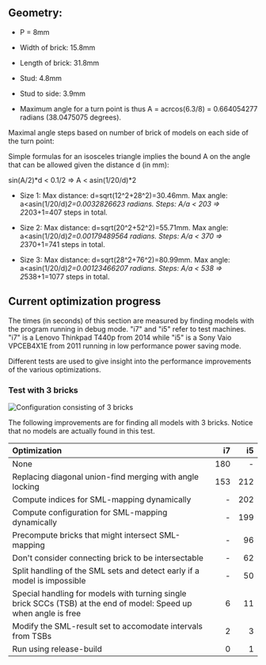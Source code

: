 ## Geometry:

- P = 8mm

- Width of brick: 15.8mm

- Length of brick: 31.8mm

- Stud: 4.8mm

- Stud to side: 3.9mm

- Maximum angle for a turn point is thus A = acrcos(6.3/8) = 0.664054277 radians (38.0475075 degrees). 


Maximal angle steps based on number of brick of models on each side of the turn point:

Simple formulas for an isosceles triangle implies the bound A on the angle that can be allowed given the distance d (in mm):

sin(A/2)*d < 0.1/2 => A < asin(1/20/d)*2

- Size 1: Max distance: d=sqrt(12^2+28^2)=30.46mm. Max angle: a<asin(1/20/d)*2=0.0032826623  radians. Steps: A/a < 203 => 2*203+1=407 steps in total.

- Size 2: Max distance: d=sqrt(20^2+52^2)=55.71mm. Max angle: a<asin(1/20/d)*2=0.00179489564 radians. Steps: A/a < 370 => 2*370+1=741 steps in total.

- Size 3: Max distance: d=sqrt(28^2+76^2)=80.99mm. Max angle: a<asin(1/20/d)*2=0.00123466207 radians. Steps: A/a < 538 => 2*538+1=1077 steps in total.


## Current optimization progress

The times (in seconds) of this section are measured by finding models with the program running in debug mode. "i7" and "i5" refer to test machines. "i7" is a Lenovo Thinkpad T440p from 2014 while "i5" is a Sony Vaio VPCEB4X1E from 2011 running in low performance power saving mode. 

Different tests are used to give insight into the performance improvements of the various optimizations.

### Test with 3 bricks

![Configuration consisting of 3 bricks](http://c-mt.dk/counting/images/test3brickssmall.png "An example of how to connect 3 bricks at the corners")

The following improvements are for finding all models with 3 bricks. Notice that no models are actually found in this test.

| Optimization           | i7    | i5  |
|:-----------------------|------:|----:|
| None | 180 | - |
| Replacing diagonal union-find merging with angle locking | 153 | 212 |
| Compute indices for SML-mapping dynamically | - | 202 |
| Compute configuration for SML-mapping dynamically | - | 199 |
| Precompute bricks that might intersect SML-mapping | - | 96 |
| Don't consider connecting brick to be intersectable | - | 62 |
| Split handling of the SML sets and detect early if a model is impossible | - | 50 |
| Special handling for models with turning single brick SCCs (TSB) at the end of model: Speed up when angle is free | 6 | 11 |
| Modify the SML-result set to accomodate intervals from TSBs | 2 | 3 |
| Run using release-build | 0 | 1 |
